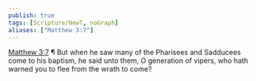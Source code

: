 ```yaml
---
publish: true
tags: [Scripture/NewT, noGraph]
aliases: ["Matthew 3:7"]
---
```

[Matthew 3:7](https://churchofjesuschrist.org/study/scriptures/nt/matt/3?lang=eng&id=p7#p7) ¶ But when he saw many of the Pharisees and Sadducees come to his baptism, he said unto them, O generation of vipers, who hath warned you to flee from the wrath to come?
